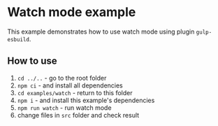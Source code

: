 # Watch mode example

This example demonstrates how to use watch mode using plugin `gulp-esbuild`.

## How to use
1. `cd ../..` - go to the root folder
2. `npm ci` - and install all dependencies
3. `cd examples/watch` - return to this folder
4. `npm i` - and install this example's dependencies
5. `npm run watch` - run watch mode
6. change files in `src` folder and check result
